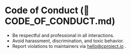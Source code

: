 # Code of Conduct (📜 CODE_OF_CONDUCT.md)

- Be respectful and professional in all interactions.
- Avoid harassment, discrimination, and toxic behavior.
- Report violations to maintainers via hello@cproject.io .

